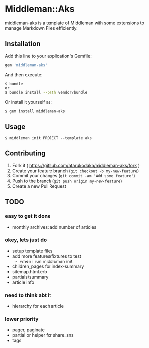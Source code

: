# Middleman::Aks

middleman-aks is a template of Middleman with some extensions to manage Markdown Files efficiently.

## Installation

Add this line to your application's Gemfile:

```ruby
gem 'middleman-aks'
```

And then execute:

```sh
$ bundle
or
$ bundle install --path vendor/bundle
```

Or install it yourself as:

```
$ gem install middleman-aks
```

## Usage

```
$ middleman init PROJECT --template aks
```

## Contributing

1. Fork it ( https://github.com/atarukodaka/middleman-aks/fork )
2. Create your feature branch (`git checkout -b my-new-feature`)
3. Commit your changes (`git commit -am 'Add some feature'`)
4. Push to the branch (`git push origin my-new-feature`)
5. Create a new Pull Request

## TODO

### easy to get it done
- monthly archives: add number of articles

### okey, lets just do
- setup template files
- add more features/fixtures to test
  - when i run middleman init
- children_pages for index-summary
- sitemap.html.erb
- partials/summary
- article info

### need to think abt it

- hierarchy for each article

### lower priority

- pager, paginate
- partial or helper for share_sns
- tags

